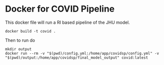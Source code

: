 # Docker for COVID Pipeline

This docker file will run a RI based pipeline of the JHU model.

```
docker build -t covid .
```

Then to run do

```
mkdir output
docker run --rm -v "$(pwd)/config.yml:/home/app/covidsp/config.yml" -v "$(pwd)/output:/home/app/covidsp/final_model_output" covid:latest
```
